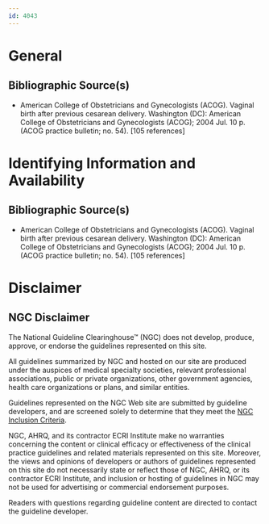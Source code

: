 ```yaml
---
id: 4043
---
```


# General

## Bibliographic Source(s)

- American College of Obstetricians and Gynecologists (ACOG). Vaginal birth after previous cesarean delivery. Washington (DC): American College of Obstetricians and Gynecologists (ACOG); 2004 Jul. 10 p. (ACOG practice bulletin; no. 54). [105 references]

# Identifying Information and Availability

## Bibliographic Source(s)

- American College of Obstetricians and Gynecologists (ACOG). Vaginal birth after previous cesarean delivery. Washington (DC): American College of Obstetricians and Gynecologists (ACOG); 2004 Jul. 10 p. (ACOG practice bulletin; no. 54). [105 references]

# Disclaimer

## NGC Disclaimer

The National Guideline Clearinghouse™ (NGC) does not develop, produce, approve, or endorse the guidelines represented on this site.

All guidelines summarized by NGC and hosted on our site are produced under the auspices of medical specialty societies, relevant professional associations, public or private organizations, other government agencies, health care organizations or plans, and similar entities.

Guidelines represented on the NGC Web site are submitted by guideline developers, and are screened solely to determine that they meet the [NGC Inclusion Criteria](/help-and-about/summaries/inclusion-criteria).

NGC, AHRQ, and its contractor ECRI Institute make no warranties concerning the content or clinical efficacy or effectiveness of the clinical practice guidelines and related materials represented on this site. Moreover, the views and opinions of developers or authors of guidelines represented on this site do not necessarily state or reflect those of NGC, AHRQ, or its contractor ECRI Institute, and inclusion or hosting of guidelines in NGC may not be used for advertising or commercial endorsement purposes.

Readers with questions regarding guideline content are directed to contact the guideline developer.


